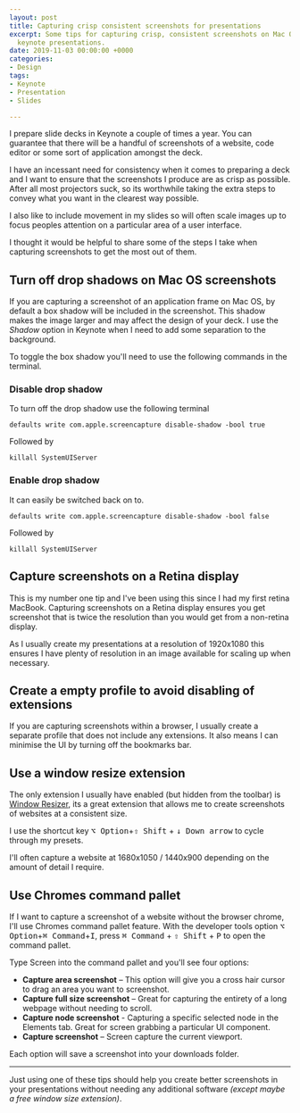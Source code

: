 ```yaml
---
layout: post
title: Capturing crisp consistent screenshots for presentations
excerpt: Some tips for capturing crisp, consistent screenshots on Mac OS for use in
  keynote presentations.
date: 2019-11-03 00:00:00 +0000
categories:
- Design
tags:
- Keynote
- Presentation
- Slides

---
```


I prepare slide decks in Keynote a couple of times a year. You can guarantee that there will be a handful of screenshots of a website, code editor or some sort of application amongst the deck.

I have an incessant need for consistency when it comes to preparing a deck and I want to ensure that the screenshots I produce are as crisp as possible. After all most projectors suck, so its worthwhile taking the extra steps to convey what you want in the clearest way possible.

I also like to include movement in my slides so will often scale images up to focus peoples attention on a particular area of a user interface.

I thought it would be helpful to share some of the steps I take when capturing screenshots to get the most out of them.

## Turn off drop shadows on Mac OS screenshots
If you are capturing a screenshot of an application frame on Mac OS, by default a box shadow will be included in the screenshot. This shadow makes the image larger and may affect the design of your deck. I use the *Shadow* option in Keynote when I need to add some separation to the background.

To toggle the box shadow you'll need to use the following commands in the terminal.

### Disable drop shadow
To turn off the drop shadow use the following terminal

```
defaults write com.apple.screencapture disable-shadow -bool true
```

Followed by

```
killall SystemUIServer
```

### Enable drop shadow

It can easily be switched back on to.

```
defaults write com.apple.screencapture disable-shadow -bool false
```

Followed by

```
killall SystemUIServer
```

## Capture screenshots on a Retina display
This is my number one tip and I've been using this since I had my first retina MacBook. Capturing screenshots on a Retina display ensures you get screenshot that is twice the resolution than you would get from a non-retina display. 

As I usually create my presentations at a resolution of 1920x1080 this ensures I have plenty of resolution in an image available for scaling up when necessary.

## Create a empty profile to avoid disabling of extensions
If you are capturing screenshots within a browser, I usually create a separate profile that does not include any extensions. It also means I can minimise the UI by turning off the bookmarks bar.

## Use a window resize extension
The only extension I usually have enabled (but hidden from the toolbar) is [Window Resizer](https://chrome.google.com/webstore/detail/window-resizer/kkelicaakdanhinjdeammmilcgefonfh), its a great extension that allows me to create screenshots of websites at a consistent size. 

I use the shortcut key <kbd>⌥ Option</kbd>+<kbd>⇧ Shift</kbd> + <kbd>↓ Down arrow</kbd> to cycle through my presets.

I'll often capture a website at 1680x1050 / 1440x900 depending on the amount of detail I require.
 
## Use Chromes command pallet
If I want to capture a screenshot of a website without the browser chrome, I'll use Chromes command pallet feature. With the developer tools option <kbd>⌥ Option</kbd>+<kbd>⌘ Command</kbd>+<kbd>I</kbd>, press <kbd>⌘ Command</kbd> + <kbd>⇧ Shift</kbd> + <kbd>P</kbd> to open the command pallet.

Type Screen into the command pallet and you'll see four options:

- **Capture area screenshot** – This option will give you a cross hair cursor to drag an area you want to screenshot.
- **Capture full size screenshot** – Great for capturing the entirety of a long webpage without needing to scroll.
- **Capture node screenshot** - Capturing a specific selected node in the Elements tab. Great for screen grabbing a particular UI component.
- **Capture screenshot** – Screen capture the current viewport. 

Each option will save a screenshot into your downloads folder.

---

Just using one of these tips should help you create better screenshots in your presentations without needing any additional software *(except maybe a free window size extension)*. 




